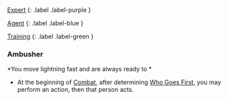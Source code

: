 
[Expert](Game/Expert-List)
{: .label .label-purple }

[Agent](Game/Agent)
{: .label .label-blue }

[Training](Game/Training-List)
{: .label .label-green }
### Ambusher
*You move lightning fast and are always ready to *
* At the beginning of [Combat](Game/Core/Combat), after determining [Who Goes First](Game/Core/Combat#Who%20Goes%20First), you may perform an action, then that person acts.

